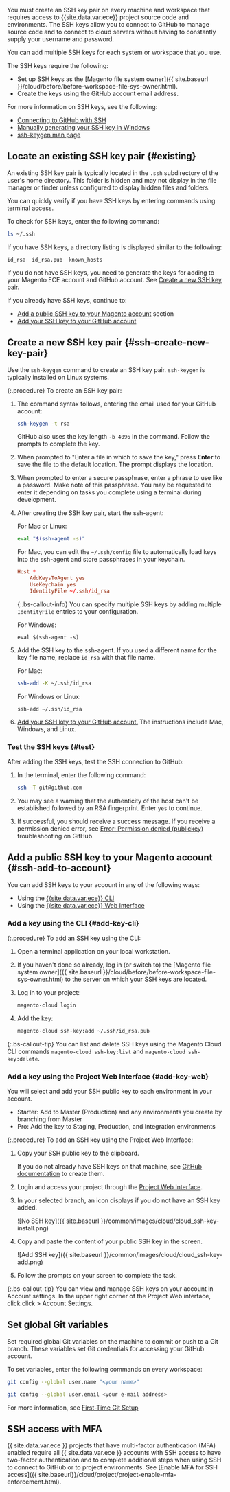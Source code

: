 You must create an SSH key pair on every machine and workspace that requires access to {{site.data.var.ece}} project source code and environments. The SSH keys allow you to connect to GitHub to manage source code and to connect to cloud servers without having to constantly supply your username and password.

You can add multiple SSH keys for each system or workspace that you use.

The SSH keys require the following:

-  Set up SSH keys as the [Magento file system owner]({{ site.baseurl }}/cloud/before/before-workspace-file-sys-owner.html).
-  Create the keys using the GitHub account email address.

For more information on SSH keys, see the following:

-  [Connecting to GitHub with SSH](https://help.github.com/articles/connecting-to-github-with-ssh/)
-  [Manually generating your SSH key in Windows](https://docs.joyent.com/public-cloud/getting-started/ssh-keys/generating-an-ssh-key-manually/manually-generating-your-ssh-key-in-windows)
-  [ssh-keygen man page](http://linux.die.net/man/1/ssh-keygen)

## Locate an existing SSH key pair {#existing}

An existing SSH key pair is typically located in the `.ssh` subdirectory of the user's home directory. This folder is hidden and may not display in the file manager or finder unless configured to display hidden files and folders.

You can quickly verify if you have SSH keys by entering commands using terminal access.

To check for SSH keys, enter the following command:

```bash
ls ~/.ssh
```

If you have SSH keys, a directory listing is displayed similar to the following:

```terminal
id_rsa  id_rsa.pub  known_hosts
```

If you do not have SSH keys, you need to generate the keys for adding to your Magento ECE account and GitHub account. See [Create a new SSH key pair](#ssh-create-new-key-pair).

If you already have SSH keys, continue to:

-  [Add a public SSH key to your Magento account](#ssh-add-to-account) section
-  [Add your SSH key to your GitHub account](https://help.github.com/articles/adding-a-new-ssh-key-to-your-github-account/)

## Create a new SSH key pair {#ssh-create-new-key-pair}

Use the `ssh-keygen` command to create an SSH key pair. `ssh-keygen` is typically installed on Linux systems.

{:.procedure}
To create an SSH key pair:

1. The command syntax follows, entering the email used for your GitHub account:

   ```bash
   ssh-keygen -t rsa
   ```

   GitHub also uses the key length `-b 4096` in the command. Follow the prompts to complete the key.

1. When prompted to "Enter a file in which to save the key," press **Enter** to save the file to the default location. The prompt displays the location.

1. When prompted to enter a secure passphrase, enter a phrase to use like a password. Make note of this passphrase. You may be requested to enter it depending on tasks you complete using a terminal during development.

1. After creating the SSH key pair, start the ssh-agent:

   For Mac or Linux:

   ```bash
   eval "$(ssh-agent -s)"
   ```

   For Mac, you can edit the  `~/.ssh/config` file to automatically load keys into the ssh-agent and store passphrases in your keychain.

   ```conf
   Host *
       AddKeysToAgent yes
       UseKeychain yes
       IdentityFile ~/.ssh/id_rsa
   ```

   {:.bs-callout-info}
   You can specify multiple SSH keys by adding multiple `IdentityFile` entries to your configuration.

   For Windows:

   ```shell
   eval $(ssh-agent -s)
   ```

1. Add the SSH key to the ssh-agent. If you used a different name for the key file name, replace `id_rsa` with that file name.

   For Mac:

   ```bash
   ssh-add -K ~/.ssh/id_rsa
   ```

   For Windows or Linux:

   ```shell
   ssh-add ~/.ssh/id_rsa
   ```

1. [Add your SSH key to your GitHub account.](https://help.github.com/articles/adding-a-new-ssh-key-to-your-github-account/) The instructions include Mac, Windows, and Linux.

### Test the SSH keys {#test}

After adding the SSH keys, test the SSH connection to GitHub:

1. In the terminal, enter the following command:

   ```bash
   ssh -T git@github.com
   ```

1. You may see a warning that the authenticity of the host can't be established followed by an RSA fingerprint. Enter `yes` to continue.

1. If successful, you should receive a success message. If you receive a permission denied error, see [Error: Permission denied (publickey)](https://help.github.com/articles/error-permission-denied-publickey) troubleshooting on GitHub.

## Add a public SSH key to your Magento account {#ssh-add-to-account}

You can add SSH keys to your account in any of the following ways:

-  Using the [{{site.data.var.ece}} CLI](#add-key-cli)
-  Using the [{{site.data.var.ece}} Web Interface](#add-key-web)

### Add a key using the CLI {#add-key-cli}

{:.procedure}
To add an SSH key using the CLI:

1. Open a terminal application on your local workstation.
1. If you haven't done so already, log in (or switch to) the [Magento file system owner]({{ site.baseurl }}/cloud/before/before-workspace-file-sys-owner.html) to the server on which your SSH keys are located.

1. Log in to your project:

   ```bash
   magento-cloud login
   ```

1. Add the key:

   ```bash
   magento-cloud ssh-key:add ~/.ssh/id_rsa.pub
   ```
{:.bs-callout-tip}
You can list and delete SSH keys using the Magento Cloud CLI commands `magento-cloud ssh-key:list` and `magento-cloud ssh-key:delete`.

### Add a key using the Project Web Interface {#add-key-web}

You will select and add your SSH public key to each environment in your account.

-  Starter: Add to Master (Production) and any environments you create by branching from Master
-  Pro: Add the key to Staging, Production, and Integration environments

{:.procedure}
To add an SSH key using the Project Web Interface:

1. Copy your SSH public key to the clipboard.

   If you do not already have SSH keys on that machine, see [GitHub documentation](https://help.github.com/articles/generating-an-ssh-key) to create them.

1. Login and access your project through the [Project Web Interface](https://accounts.magento.cloud).
1. In your selected branch, an icon displays if you do not have an SSH key added.

   ![No SSH key]({{ site.baseurl }}/common/images/cloud/cloud_ssh-key-install.png)

1. Copy and paste the content of your public SSH key in the screen.

   ![Add SSH key]({{ site.baseurl }}/common/images/cloud/cloud_ssh-key-add.png)

1. Follow the prompts on your screen to complete the task.

{:.bs-callout-tip}
You can view and manage SSH keys on your account in Account settings. In the upper right corner of the Project Web interface, click click <your-user-name> > Account Settings.

## Set global Git variables

Set required global Git variables on the machine to commit or push to a Git branch. These variables set Git credentials for accessing your GitHub account.

To set variables, enter the following commands on every workspace:

```bash
git config --global user.name "<your name>"
```

```bash
git config --global user.email <your e-mail address>
```

For more information, see [First-Time Git Setup](https://git-scm.com/book/en/v2/Getting-Started-First-Time-Git-Setup#_first_time)

## SSH access with MFA

{{ site.data.var.ece }} projects that have multi-factor authentication (MFA) enabled require all {{ site.data.var.ece }} accounts with SSH access to have two-factor authentication and to complete additional steps when using SSH to connect to GitHub or to project environments. See [Enable MFA for SSH access]({{ site.baseurl}}/cloud/project/project-enable-mfa-enforcement.html).

